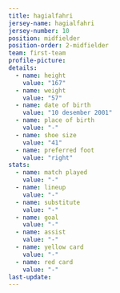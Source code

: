 ```yaml
---
title: hagialfahri
jersey-name: hagialfahri
jersey-number: 10
position: midfielder
position-order: 2-midfielder
team: first-team
profile-picture:
details:
  - name: height
    value: "167"
  - name: weight
    value: "57"
  - name: date of birth
    value: "10 desember 2001"
  - name: place of birth
    value: "-"
  - name: shoe size
    value: "41"
  - name: preferred foot
    value: "right"
stats:
  - name: match played
    value: "-"
  - name: lineup
    value: "-"
  - name: substitute
    value: "-"
  - name: goal
    value: "-"
  - name: assist
    value: "-"
  - name: yellow card
    value: "-"
  - name: red card
    value: "-"
last-update:
---
```

